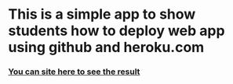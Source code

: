 # This is a simple app to show students how to deploy web app using github and heroku.com
### [You can site here to see the result](https://simple-app111.herokuapp.com)
